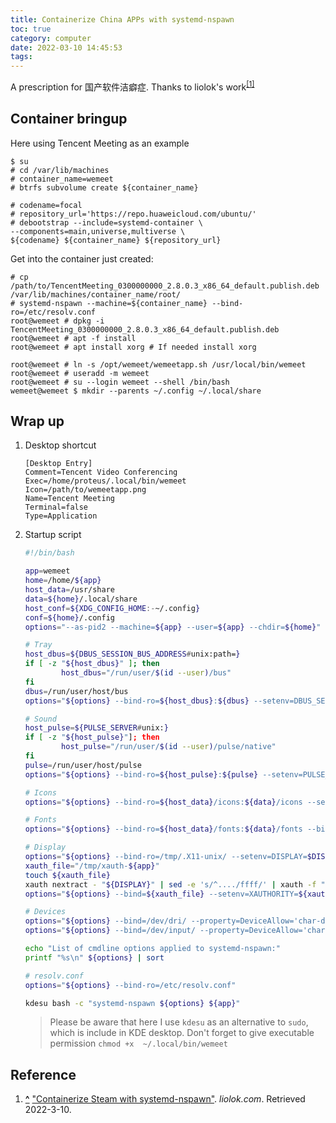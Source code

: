 ```yaml
---
title: Containerize China APPs with systemd-nspawn
toc: true
category: computer
date: 2022-03-10 14:45:53
tags:
---
```


A prescription for 国产软件洁癖症. Thanks to liolok's work<sup id="cite_ref-1"><a href="#cite_note-1">[1]</a></sup>

<!-- more -->

## Container bringup

Here using Tencent Meeting as an example

```console
$ su
# cd /var/lib/machines
# container_name=wemeet
# btrfs subvolume create ${container_name}

# codename=focal
# repository_url='https://repo.huaweicloud.com/ubuntu/'
# debootstrap --include=systemd-container \
--components=main,universe,multiverse \
${codename} ${container_name} ${repository_url}
```

Get into the container just created:
```console
# cp /path/to/TencentMeeting_0300000000_2.8.0.3_x86_64_default.publish.deb /var/lib/machines/container_name/root/
# systemd-nspawn --machine=${container_name} --bind-ro=/etc/resolv.conf
root@wemeet # dpkg -i TencentMeeting_0300000000_2.8.0.3_x86_64_default.publish.deb
root@wemeet # apt -f install
root@wemeet # apt install xorg # If needed install xorg

root@wemeet # ln -s /opt/wemeet/wemeetapp.sh /usr/local/bin/wemeet
root@wemeet # useradd -m wemeet
root@wemeet # su --login wemeet --shell /bin/bash
wemeet@wemeet $ mkdir --parents ~/.config ~/.local/share
```

## Wrap up

1. Desktop shortcut
   ```properties ~/.local/share/applications/wemeet.desktop
   [Desktop Entry]
   Comment=Tencent Video Conferencing
   Exec=/home/proteus/.local/bin/wemeet
   Icon=/path/to/wemeetapp.png
   Name=Tencent Meeting
   Terminal=false
   Type=Application
   ```
2. Startup script
   ```bash  ~/.local/bin/wemeet
   #!/bin/bash
   
   app=wemeet
   home=/home/${app}
   host_data=/usr/share
   data=${home}/.local/share
   host_conf=${XDG_CONFIG_HOME:-~/.config}
   conf=${home}/.config
   options="--as-pid2 --machine=${app} --user=${app} --chdir=${home}"
   
   # Tray
   host_dbus=${DBUS_SESSION_BUS_ADDRESS#unix:path=}
   if [ -z "${host_dbus}" ]; then
           host_dbus="/run/user/$(id --user)/bus"
   fi
   dbus=/run/user/host/bus
   options="${options} --bind-ro=${host_dbus}:${dbus} --setenv=DBUS_SESSION_BUS_ADDRESS=unix:path=${dbus}"
   
   # Sound
   host_pulse=${PULSE_SERVER#unix:}
   if [ -z "${host_pulse}"]; then
           host_pulse="/run/user/$(id --user)/pulse/native"
   fi
   pulse=/run/user/host/pulse
   options="${options} --bind-ro=${host_pulse}:${pulse} --setenv=PULSE_SERVER=unix:${pulse}" 
   
   # Icons
   options="${options} --bind-ro=${host_data}/icons:${data}/icons --setenv=XCURSOR_PATH=${data}/icons"
   
   # Fonts
   options="${options} --bind-ro=${host_data}/fonts:${data}/fonts --bind-ro=${host_conf}/fontconfig:${conf}/fontconfig"
   
   # Display
   options="${options} --bind-ro=/tmp/.X11-unix/ --setenv=DISPLAY=$DISPLAY"
   xauth_file="/tmp/xauth-${app}"
   touch ${xauth_file}
   xauth nextract - "${DISPLAY}" | sed -e 's/^..../ffff/' | xauth -f "${xauth_file}" nmerge -
   options="${options} --bind=${xauth_file} --setenv=XAUTHORITY=${xauth_file}"
   
   # Devices
   options="${options} --bind=/dev/dri/ --property=DeviceAllow='char-drm rw'" # Graphic cards
   options="${options} --bind=/dev/input/ --property=DeviceAllow='char-input r'" # Joysticks
   
   echo "List of cmdline options applied to systemd-nspawn:"
   printf "%s\n" ${options} | sort
   
   # resolv.conf
   options="${options} --bind-ro=/etc/resolv.conf"
   
   kdesu bash -c "systemd-nspawn ${options} ${app}"
   ```
   > Please be aware that here I use `kdesu` as an alternative to `sudo`, which is include in KDE desktop.
   > Don't forget to give executable permission `chmod +x  ~/.local/bin/wemeet`

## Reference

<ol>
  <li id="cite_note-1">
    <b><a href="#cite_ref-1">^</a></b> <a href="https://liolok.com/containerize-steam-with-systemd-nspawn
">"Containerize Steam with systemd-nspawn"</a>. <i>liolok.com</i>. Retrieved 2022-3-10.
  </li>
</ol>